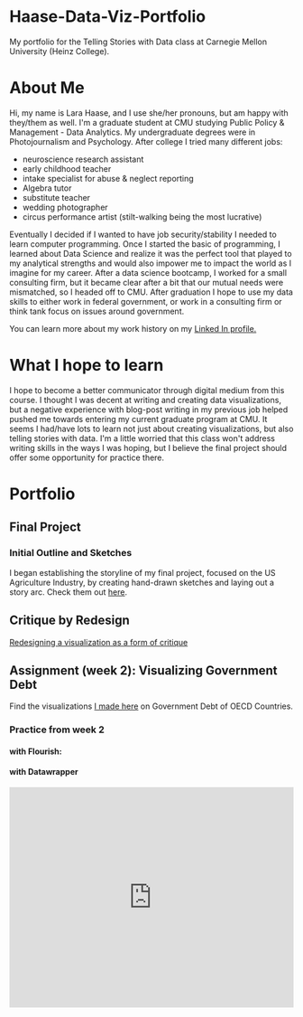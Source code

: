 # Haase-Data-Viz-Portfolio
My portfolio for the Telling Stories with Data class at Carnegie Mellon University (Heinz College).

# About Me
Hi, my name is Lara Haase, and I use she/her pronouns, but am happy with they/them as well. I'm a graduate student at CMU studying Public Policy & Management - Data Analytics. My undergraduate degrees were in Photojournalism and Psychology. After college I tried many different jobs: 
- neuroscience research assistant
- early childhood teacher
- intake specialist for abuse & neglect reporting
- Algebra tutor 
- substitute teacher
- wedding photographer
- circus performance artist (stilt-walking being the most lucrative)

Eventually I decided if I wanted to have job security/stability I needed to learn computer programming. Once I started the basic of programming, I learned about Data Science and realize it was the perfect tool that played to my analytical strengths and would also impower me to impact the world as I imagine for my career. After a data science bootcamp, I worked for a small consulting firm, but it became clear after a bit that our mutual needs were mismatched, so I headed off to CMU. After graduation I hope to use my data skills to either work in federal government, or work in a consulting firm or think tank focus on issues around government. 

You can learn more about my work history on my [Linked In profile.](https://www.linkedin.com/in/lara-haase/)

# What I hope to learn
I hope to become a better communicator through digital medium from this course. I thought I was decent at writing and creating data visualizations, but a negative experience with blog-post writing in my previous job helped pushed me towards entering my current graduate program at CMU. It seems I had/have lots to learn not just about creating visualizations, but also telling stories with data. I'm a little worried that this class won't address writing skills in the ways I was hoping, but I believe the final project should offer some opportunity for practice there.

# Portfolio

## Final Project
### Initial Outline and Sketches
I began establishing the storyline of my final project, focused on the US Agriculture Industry, by creating hand-drawn sketches and laying out a story arc. Check them out [here](/final_project_LaraHaase.md).



## Critique by Redesign
[Redesigning a visualization as a form of critique](/Critique_by_redesign.md)



## Assignment (week 2): Visualizing Government Debt
Find the visualizations [I made here](/dataviz2.md) on Government Debt of OECD Countries.


### Practice from week 2 
#### with Flourish:
<div class="flourish-embed flourish-chart" data-src="visualisation/4213134"><script src="https://public.flourish.studio/resources/embed.js"></script></div>


#### with Datawrapper
<iframe title="65+ Population vs Government Pension Spending" aria-label="chart" id="datawrapper-chart-3M1Vq" src="https://datawrapper.dwcdn.net/3M1Vq/1/" scrolling="no" frameborder="0" style="width: 0; min-width: 100% !important; border: none;" height="390"></iframe><script type="text/javascript">!function(){"use strict";window.addEventListener("message",(function(a){if(void 0!==a.data["datawrapper-height"])for(var e in a.data["datawrapper-height"]){var t=document.getElementById("datawrapper-chart-"+e)||document.querySelector("iframe[src*='"+e+"']");t&&(t.style.height=a.data["datawrapper-height"][e]+"px")}}))}();
</script>

